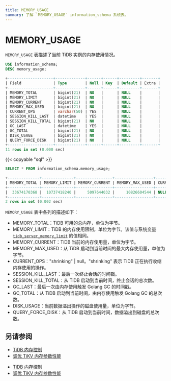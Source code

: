 ```yaml
---
title: MEMORY_USAGE
summary: 了解 `MEMORY_USAGE` information_schema 系统表。
---
```


# MEMORY_USAGE

`MEMORY_USAGE` 表描述了当前 TiDB 实例的内存使用情况。

```sql
USE information_schema;
DESC memory_usage;
```

```sql
+--------------------+-------------+------+------+---------+-------+
| Field              | Type        | Null | Key  | Default | Extra |
+--------------------+-------------+------+------+---------+-------+
| MEMORY_TOTAL       | bigint(21)  | NO   |      | NULL    |       |
| MEMORY_LIMIT       | bigint(21)  | NO   |      | NULL    |       |
| MEMORY_CURRENT     | bigint(21)  | NO   |      | NULL    |       |
| MEMORY_MAX_USED    | bigint(21)  | NO   |      | NULL    |       |
| CURRENT_OPS        | varchar(50) | YES  |      | NULL    |       |
| SESSION_KILL_LAST  | datetime    | YES  |      | NULL    |       |
| SESSION_KILL_TOTAL | bigint(21)  | NO   |      | NULL    |       |
| GC_LAST            | datetime    | YES  |      | NULL    |       |
| GC_TOTAL           | bigint(21)  | NO   |      | NULL    |       |
| DISK_USAGE         | bigint(21)  | NO   |      | NULL    |       |
| QUERY_FORCE_DISK   | bigint(21)  | NO   |      | NULL    |       |
+--------------------+-------------+------+------+---------+-------+
11 rows in set (0.000 sec)
```

{{< copyable "sql" >}}

```sql
SELECT * FROM information_schema.memory_usage;
```

```sql
+--------------+--------------+----------------+-----------------+-------------+---------------------+--------------------+---------------------+----------+------------+------------------+
| MEMORY_TOTAL | MEMORY_LIMIT | MEMORY_CURRENT | MEMORY_MAX_USED | CURRENT_OPS | SESSION_KILL_LAST   | SESSION_KILL_TOTAL | GC_LAST             | GC_TOTAL | DISK_USAGE | QUERY_FORCE_DISK |
+--------------+--------------+----------------+-----------------+-------------+---------------------+--------------------+---------------------+----------+------------+------------------+
|  33674170368 |  10737418240 |     5097644032 |     10826604544 | NULL        | 2022-10-17 22:47:47 |                  1 | 2022-10-17 22:47:47 |       20 |          0 |                0 |
+--------------+--------------+----------------+-----------------+-------------+---------------------+--------------------+---------------------+----------+------------+------------------+
2 rows in set (0.002 sec)
```

`MEMORY_USAGE` 表中各列的描述如下：

* MEMORY_TOTAL：TiDB 可用的总内存，单位为字节。
* MEMORY_LIMIT：TiDB 的内存使用限制，单位为字节。该值与系统变量 [`tidb_server_memory_limit`](/system-variables.md#tidb_server_memory_limit-new-in-v640) 的值相同。
* MEMORY_CURRENT：TiDB 当前的内存使用量，单位为字节。
* MEMORY_MAX_USED：从 TiDB 启动到当前时间的最大内存使用量，单位为字节。
* CURRENT_OPS："shrinking" | null。"shrinking" 表示 TiDB 正在执行收缩内存使用的操作。
* SESSION_KILL_LAST：最后一次终止会话的时间戳。
* SESSION_KILL_TOTAL：从 TiDB 启动到当前时间，终止会话的总次数。
* GC_LAST：最后一次由内存使用触发 Golang GC 的时间戳。
* GC_TOTAL：从 TiDB 启动到当前时间，由内存使用触发 Golang GC 的总次数。
* DISK_USAGE：当前数据溢出操作的磁盘使用量，单位为字节。
* QUERY_FORCE_DISK：从 TiDB 启动到当前时间，数据溢出到磁盘的总次数。

## 另请参阅

<CustomContent platform="tidb">

- [TiDB 内存控制](/configure-memory-usage.md)
- [调优 TiKV 内存参数性能](/tune-tikv-memory-performance.md)

</CustomContent>

<CustomContent platform="tidb-cloud">

- [TiDB 内存控制](https://docs.pingcap.com/tidb/stable/configure-memory-usage)
- [调优 TiKV 内存参数性能](https://docs.pingcap.com/tidb/stable/tune-tikv-memory-performance)

</CustomContent>
